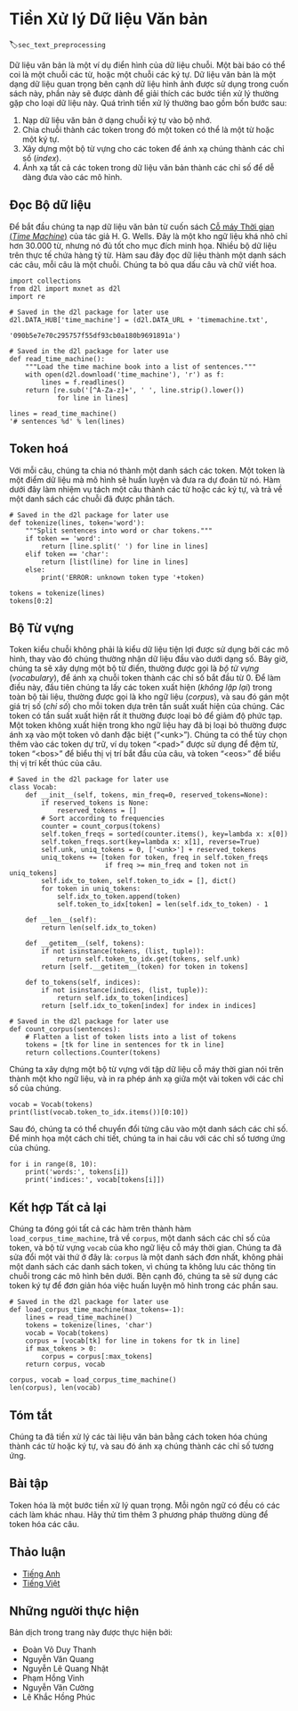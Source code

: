 <!-- ===================== Bắt đầu dịch Phần 1 ==================== -->
<!-- ========================================= REVISE BẮT ĐẦU =================================== -->

<!--
# Text Preprocessing
-->

# Tiền Xử lý Dữ liệu Văn bản
:label:`sec_text_preprocessing`

<!--
Text is an important example of sequence data.
An article can be simply viewed aspels a sequence of words, or a sequence of characters.
Given text data is a major data format besides images we are using in this book, this section will dedicate to explain the common preprocessing steps for text data.
Such preprocessing often consists of four steps:
-->

Dữ liệu văn bản là một ví dụ điển hình của dữ liệu chuỗi. 
Một bài báo có thể coi là một chuỗi các từ, hoặc một chuỗi các ký tự. 
Dữ liệu văn bản là một dạng dữ liệu quan trọng bên cạnh dữ liệu hình ảnh được sử dụng trong cuốn sách này, phần này sẽ được dành để giải thích các bước tiền xử lý thường gặp cho loại dữ liệu này.
Quá trình tiền xử lý thường bao gồm bốn bước sau: 

<!--
1. Load text as strings into memory.
2. Split strings into tokens, where a token could be a word or a character.
3. Build a vocabulary for these tokens to map them into numerical indices.
4. Map all the tokens in data into indices for ease of feeding into models.
-->

1. Nạp dữ liệu văn bản ở dạng chuỗi ký tự vào bộ nhớ. 
2. Chia chuỗi thành các token trong đó một token có thể là một từ hoặc một ký tự. 
3. Xây dựng một bộ từ vựng cho các token để ánh xạ chúng thành các chỉ số (*index*). 
4. Ánh xạ tất cả các token trong dữ liệu văn bản thành các chỉ số để dễ dàng đưa vào các mô hình. 



<!--
## Reading the Dataset
-->

## Đọc Bộ dữ liệu


<!--
To get started we load text from H. G. Wells' [Time Machine](http://www.gutenberg.org/ebooks/35).
This is a fairly small corpus of just over $30,000$ words, but for the purpose of what we want to illustrate this is just fine.
More realistic document collections contain many billions of words.
The following function reads the dataset into a list of sentences, each sentence is a string.
Here we ignore punctuation and capitalization.
-->

Để bắt đầu chúng ta nạp dữ liệu văn bản từ cuốn sách [Cỗ máy Thời gian (*Time Machine*)](http://www.gutenberg.org/ebooks/35) của tác giả H. G. Wells. 
Đây là một kho ngữ liệu khá nhỏ chỉ hơn $30.000$ từ, nhưng nó đủ tốt cho mục đích minh họa. 
Nhiều bộ dữ liệu trên thực tế chứa hàng tỷ từ. 
Hàm sau đây đọc dữ liệu thành một danh sách các câu, mỗi câu là một chuỗi. 
Chúng ta bỏ qua dấu câu và chữ viết hoa. 


```{.python .input}
import collections
from d2l import mxnet as d2l
import re

# Saved in the d2l package for later use
d2l.DATA_HUB['time_machine'] = (d2l.DATA_URL + 'timemachine.txt',
                                '090b5e7e70c295757f55df93cb0a180b9691891a')

# Saved in the d2l package for later use
def read_time_machine():
    """Load the time machine book into a list of sentences."""
    with open(d2l.download('time_machine'), 'r') as f:
        lines = f.readlines()
    return [re.sub('[^A-Za-z]+', ' ', line.strip().lower())
            for line in lines]

lines = read_time_machine()
'# sentences %d' % len(lines)
```

<!-- ===================== Kết thúc dịch Phần 1 ===================== -->

<!-- ===================== Bắt đầu dịch Phần 2 ===================== -->

<!--
## Tokenization
-->

## Token hoá


<!--
For each sentence, we split it into a list of tokens.
A token is a data point the model will train and predict.
The following function supports splitting a sentence into words or characters, and returns a list of split strings.
-->

Với mỗi câu, chúng ta chia nó thành một danh sách các token. 
Một token là một điểm dữ liệu mà mô hình sẽ huấn luyện và đưa ra dự đoán từ nó. 
Hàm dưới đây làm nhiệm vụ tách một câu thành các từ hoặc các ký tự, và trả về một danh sách các chuỗi đã được phân tách. 


```{.python .input}
# Saved in the d2l package for later use
def tokenize(lines, token='word'):
    """Split sentences into word or char tokens."""
    if token == 'word':
        return [line.split(' ') for line in lines]
    elif token == 'char':
        return [list(line) for line in lines]
    else:
        print('ERROR: unknown token type '+token)

tokens = tokenize(lines)
tokens[0:2]
```

<!--
## Vocabulary
-->

## Bộ Từ vựng


<!--
The string type of the token is inconvenient to be used by models, which take numerical inputs.
Now let us build a dictionary, often called *vocabulary* as well, to map string tokens into numerical indices starting from 0.
To do so, we first count the unique tokens in all documents, called *corpus*, and then assign a numerical index to each unique token according to its frequency.
Rarely appeared tokens are often removed to reduce the complexity.
A token does not exist in corpus or has been removed is mapped into a special unknown (“&lt;unk&gt;”) token.
We optionally add a list of reserved tokens, such as “&lt;pad&gt;” a token for padding, “&lt;bos&gt;” to present the beginning for a sentence, and “&lt;eos&gt;” for the ending of a sentence.
-->

Token kiểu chuỗi không phải là kiểu dữ liệu tiện lợi được sử dụng bởi các mô hình, thay vào đó chúng thường nhận dữ liệu đầu vào dưới dạng số. 
Bây giờ, chúng ta sẽ xây dựng một bộ từ điển, thường được gọi là *bộ từ vựng* (*vocabulary*), để ánh xạ chuỗi token thành các chỉ số bắt đầu từ 0. 
Để làm điều này, đầu tiên chúng ta lấy các token xuất hiện (*không lặp lại*) trong toàn bộ tài liệu, thường được gọi là kho ngữ liệu (*corpus*), và sau đó gán một giá trị số (*chỉ số*) cho mỗi token dựa trên tần suất xuất hiện của chúng. 
Các token có tần suất xuất hiện rất ít thường được loại bỏ để giảm độ phức tạp. 
Một token không xuất hiện trong kho ngữ liệu hay đã bị loại bỏ thường được ánh xạ vào một token vô danh đặc biệt (“&lt;unk&gt;”). 
Chúng ta có thể tùy chọn thêm vào các token dự trữ, ví dụ token “&lt;pad&gt;” được sử dụng để đệm từ, token “&lt;bos&gt;” để biểu thị vị trí bắt đầu của câu, và token “&lt;eos&gt;” để biểu thị vị trí kết thúc của câu. 


```{.python .input  n=9}
# Saved in the d2l package for later use
class Vocab:
    def __init__(self, tokens, min_freq=0, reserved_tokens=None):
        if reserved_tokens is None:
            reserved_tokens = []
        # Sort according to frequencies
        counter = count_corpus(tokens)
        self.token_freqs = sorted(counter.items(), key=lambda x: x[0])
        self.token_freqs.sort(key=lambda x: x[1], reverse=True)
        self.unk, uniq_tokens = 0, ['<unk>'] + reserved_tokens
        uniq_tokens += [token for token, freq in self.token_freqs
                        if freq >= min_freq and token not in uniq_tokens]
        self.idx_to_token, self.token_to_idx = [], dict()
        for token in uniq_tokens:
            self.idx_to_token.append(token)
            self.token_to_idx[token] = len(self.idx_to_token) - 1

    def __len__(self):
        return len(self.idx_to_token)

    def __getitem__(self, tokens):
        if not isinstance(tokens, (list, tuple)):
            return self.token_to_idx.get(tokens, self.unk)
        return [self.__getitem__(token) for token in tokens]

    def to_tokens(self, indices):
        if not isinstance(indices, (list, tuple)):
            return self.idx_to_token[indices]
        return [self.idx_to_token[index] for index in indices]

# Saved in the d2l package for later use
def count_corpus(sentences):
    # Flatten a list of token lists into a list of tokens
    tokens = [tk for line in sentences for tk in line]
    return collections.Counter(tokens)
```

<!--
We construct a vocabulary with the time machine dataset as the corpus, and then print the map between a few tokens and their indices.
-->

Chúng ta xây dựng một bộ từ vựng với tập dữ liệu cỗ máy thời gian nói trên thành một kho ngữ liệu, và in ra phép ánh xạ giữa một vài token với các chỉ số của chúng.


```{.python .input  n=23}
vocab = Vocab(tokens)
print(list(vocab.token_to_idx.items())[0:10])
```

<!--
After that, we can convert each sentence into a list of numerical indices.
To illustrate in detail, we print two sentences with their corresponding indices.
-->

Sau đó, chúng ta có thể chuyển đổi từng câu vào một danh sách các chỉ số. 
Để minh họa một cách chi tiết, chúng ta in hai câu với các chỉ số tương ứng của chúng. 


```{.python .input  n=25}
for i in range(8, 10):
    print('words:', tokens[i])
    print('indices:', vocab[tokens[i]])
```

<!-- ===================== Kết thúc dịch Phần 2 ===================== -->

<!-- ===================== Bắt đầu dịch Phần 3 ===================== -->

<!--
## Putting All Things Together
-->

## Kết hợp Tất cả lại


<!--
Using the above functions, we package everything into the `load_corpus_time_machine` function, 
which returns `corpus`, a list of token indices, and `vocab`, the vocabulary of the time machine corpus.
The modification we did here is that `corpus` is a single list, not a list of token lists, since we do not keep the sequence information in the following models.
Besides, we use character tokens to simplify the training in later sections.
-->

Chúng ta đóng gói tất cả các hàm trên thành hàm `load_corpus_time_machine`, trả về `corpus`, một danh sách các chỉ số của token, và bộ từ vựng `vocab` của kho ngữ liệu cỗ máy thời gian. 
Chúng ta đã sửa đổi một vài thứ ở đây là: `corpus` là một danh sách đơn nhất, không phải một danh sách các danh sách token, vì chúng ta không lưu các thông tin chuỗi trong các mô hình bên dưới. 
Bên cạnh đó, chúng ta sẽ sử dụng các token ký tự để đơn giản hóa việc huấn luyện mô hình trong các phần sau.



```{.python .input}
# Saved in the d2l package for later use
def load_corpus_time_machine(max_tokens=-1):
    lines = read_time_machine()
    tokens = tokenize(lines, 'char')
    vocab = Vocab(tokens)
    corpus = [vocab[tk] for line in tokens for tk in line]
    if max_tokens > 0:
        corpus = corpus[:max_tokens]
    return corpus, vocab

corpus, vocab = load_corpus_time_machine()
len(corpus), len(vocab)
```

<!--
## Summary
-->

## Tóm tắt

<!--
* We preprocessed the documents by tokenizing them into words or characters and then mapping into indices.
-->

Chúng ta đã tiền xử lý các tài liệu văn bản bằng cách token hóa chúng thành các từ hoặc ký tự, và sau đó ánh xạ chúng thành các chỉ số tương ứng.



<!--
## Exercises
-->

## Bài tập

<!--
Tokenization is a key preprocessing step.
It varies for different languages.
Try to find another 3 commonly used methods to tokenize sentences.
-->

Token hóa là một bước tiền xử lý quan trọng. 
Mỗi ngôn ngữ có đều có các cách làm khác nhau. 
Hãy thử tìm thêm 3 phương pháp thường dùng để token hóa các câu. 


<!-- ===================== Kết thúc dịch Phần 3 ===================== -->
<!-- ========================================= REVISE KẾT THÚC =================================== -->

## Thảo luận
* [Tiếng Anh](https://discuss.mxnet.io/t/2363)
* [Tiếng Việt](https://forum.machinelearningcoban.com/c/d2l)

## Những người thực hiện
Bản dịch trong trang này được thực hiện bởi:

* Đoàn Võ Duy Thanh
* Nguyễn Văn Quang
* Nguyễn Lê Quang Nhật
* Phạm Hồng Vinh
* Nguyễn Văn Cường
* Lê Khắc Hồng Phúc